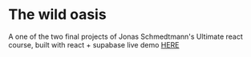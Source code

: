 # The wild oasis

A one of the two final projects of Jonas Schmedtmann's Ultimate react course,
built with react + supabase
live demo <a href="https://the-wild-oasis-bay-nine.vercel.app" target="_blank">HERE</a>
